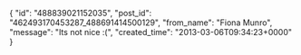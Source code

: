  {
   "id": "488839021152035",
   "post_id": "462493170453287_488691414500129",
   "from_name": "Fiona Munro",
   "message": "Its not nice :(",
   "created_time": "2013-03-06T09:34:23+0000"
 }
